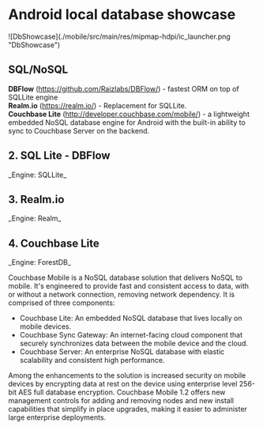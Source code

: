 <h1>Android local database showcase</h1>
![DbShowcase](./mobile/src/main/res/mipmap-hdpi/ic_launcher.png "DbShowcase")

<h2>SQL/NoSQL</h2>

**DBFlow** (https://github.com/Raizlabs/DBFlow/) - fastest ORM on top of SQLLite engine  
**Realm.io** (https://realm.io/) - Replacement for SQLLite.  
**Couchbase Lite** (http://developer.couchbase.com/mobile/) - a lightweight embedded NoSQL database engine for Android with the built-in ability to sync to Couchbase Server on the backend.  

<h2>2. SQL Lite - DBFlow</h2>
_Engine: SQLLite_

<h2>3. Realm.io</h2>
_Engine: Realm_

<h2>4. Couchbase Lite</h2>
_Engine: ForestDB_

Couchbase Mobile is a NoSQL database solution that delivers NoSQL to mobile. 
It's engineered to provide fast and consistent access to data, 
with or without a network connection, removing network dependency. 
It is comprised of three components:

* Couchbase Lite: An embedded NoSQL database that lives locally on mobile devices.
* Couchbase Sync Gateway: An internet-facing cloud component that securely synchronizes data between the mobile device and the cloud.
* Couchbase Server: An enterprise NoSQL database with elastic scalability and consistent high performance.

Among the enhancements to the solution is increased security on mobile devices 
by encrypting data at rest on the device using enterprise level 256-bit AES full database encryption. 
Couchbase Mobile 1.2 offers new management controls for adding and removing nodes 
and new install capabilities that simplify in place upgrades, 
making it easier to administer large enterprise deployments.